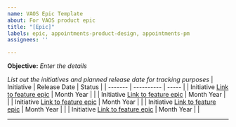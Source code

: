 ```yaml
---
name: VAOS Epic Template
about: For VAOS product epic
title: "[Epic]"
labels: epic, appointments-product-design, appointments-pm 
assignees: ''

---
```


**Objective:** _Enter the details_

_List out the initiatives and planned release date for tracking purposes_
| Initiative | Release Date | Status | 
| ------- | ---------- | ----- | 
| Initiative [Link to feature epic]() | Month Year  |   | 
| Initiative [Link to feature epic]() | Month Year  |   | 
| Initiative [Link to feature epic]() | Month Year  |   | 
| Initiative [Link to feature epic]() | Month Year  |   | 
| Initiative [Link to feature epic]() | Month Year  |   | 


--- 
